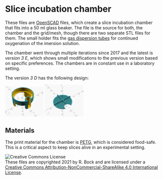 # Slice incubation chamber
These files are [OpenSCAD](http://openscad.org/) files, which create a slice incubation chamber that fits into a 50 ml glass beaker. The file is the source for both, the chamber and the grid/mesh, though there are two separate STL files for them. The small holder fits the [gas dispersion tubes](https://www.fishersci.com/shop/products/pyrex-gas-dispersion-tubes-with-fritted-cylinders-2/11138B) 
for continued oxygenation of the imersion solution.

The chamber went through multiple iterations since 2017 and the latest is *version 3 E*, 
which shows small modifications to the previous version based on specific preferences. The chambers are in constant use in a laboratory setting. 

The version *3 D* has the following design: 

<img src="./images/incubator_v3d_chamber.png" alt="incubation chamber" width="25%" height="25%" />   <img src="./images/incubator_v3d_grid.png" alt="slice incubation grid" width="25%" height="25%" />

## Materials

The print material for the chamber is [PETG](https://www.acmeplastics.com/what-is-petg), which is considered food-safe. This is a critical aspect to keep slices alive in an experimental setting.

![Creative Commons License](https://i.creativecommons.org/l/by-nc-sa/4.0/88x31.png) <br />
These files are copyrighted 2021 by R. Bock and are licensed under a [Creative Commons Attribution-NonCommercial-ShareAlike 4.0 International License](http://creativecommons.org/licenses/by-nc-sa/4.0/).

